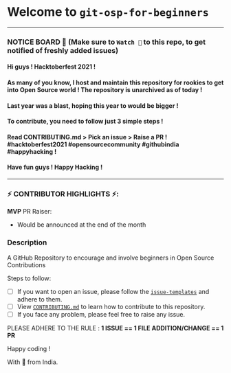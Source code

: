 # Welcome to `git-osp-for-beginners`
---
### NOTICE BOARD 📢 (Make sure to `Watch 👀` to this repo, to get notified of freshly added issues)

#### Hi guys ! Hacktoberfest 2021 !

#### As many of you know, I host and maintain this repository for rookies to get into Open Source world ! The repository is **unarchived** as of today ! 
#### Last year was a blast, hoping this year to would be bigger !

#### To contribute, you need to follow just 3 simple steps !

#### Read CONTRIBUTING.md >  Pick an issue > Raise a PR ! **#hacktoberfest2021** **#opensourcecommunity** **#githubindia** **#happyhacking** !

#### Have fun guys ! Happy Hacking !

---

### ⚡ CONTRIBUTOR HIGHLIGHTS ⚡:

**MVP** PR Raiser:
- Would be announced at the end of the month
### Description 
A GitHub Repository to encourage and involve beginners in Open Source Contributions

Steps to follow:

-   [ ] If you want to open an issue, please follow the [`issue-templates`](https://github.com/aditya109/git-osp-for-beginners/issues/new?assignees=&labels=Hacktoberfest%2C+good+first+issue&template=programming-question.md&title=%5BQuestion%5D) and adhere to them.
-   [ ] View [`CONTRIBUTING.md`](https://github.com/aditya109/git-osp-for-beginners/blob/master/CONTRIBUTING.md) to learn how to contribute to this repository.
-   [ ] If you face any problem, please feel free to raise any issue.

PLEASE ADHERE TO THE RULE : **1 ISSUE == 1 FILE ADDITION/CHANGE == 1 PR**

Happy coding !

With 💚 from India.
